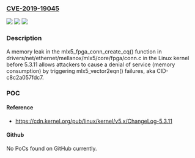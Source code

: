 ### [CVE-2019-19045](https://cve.mitre.org/cgi-bin/cvename.cgi?name=CVE-2019-19045)
![](https://img.shields.io/static/v1?label=Product&message=n%2Fa&color=blue)
![](https://img.shields.io/static/v1?label=Version&message=n%2Fa&color=blue)
![](https://img.shields.io/static/v1?label=Vulnerability&message=n%2Fa&color=brighgreen)

### Description

A memory leak in the mlx5_fpga_conn_create_cq() function in drivers/net/ethernet/mellanox/mlx5/core/fpga/conn.c in the Linux kernel before 5.3.11 allows attackers to cause a denial of service (memory consumption) by triggering mlx5_vector2eqn() failures, aka CID-c8c2a057fdc7.

### POC

#### Reference
- https://cdn.kernel.org/pub/linux/kernel/v5.x/ChangeLog-5.3.11

#### Github
No PoCs found on GitHub currently.

